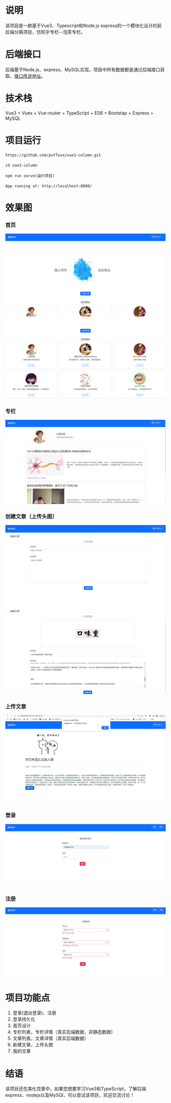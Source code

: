 # 说明
该项目是一款基于Vue3、Typescript和Node.js express的一个模块化设计的前后端分离项目，仿知乎专栏--泡芙专栏。
# 后端接口
后端基于Node.js、express、MySQL实现，项目中所有数据都是通过后端接口获取，[接口传送地址](https://github.com/puffovo/Vue3-column-api)。
# 技术栈
Vue3 + Vuex + Vue-router + TypeScript + ES6 + Bootstap + Express + MySQL
# 项目运行
```
https://github.com/puffovo/vue3-column.git

cd vue3-column

npm run serve(运行项目)

App running at: http://localhost:8080/
```

# 效果图
### 首页
![首页](https://github.com/puffovo/vue3-column/blob/main/Screenshots/1.png)
![首页](https://github.com/puffovo/vue3-column/blob/main/Screenshots/2.png)
### 专栏
![专栏](https://github.com/puffovo/vue3-column/blob/main/Screenshots/3.png)
### 创建文章（上传头图）
![文章](https://github.com/puffovo/vue3-column/blob/main/Screenshots/4.png)
![文章](https://github.com/puffovo/vue3-column/blob/main/Screenshots/5.png)
### 上传文章
![文章](https://github.com/puffovo/vue3-column/blob/main/Screenshots/6.png)
### 登录
![登录](https://github.com/puffovo/vue3-column/blob/main/Screenshots/7.png)
### 注册
![注册](https://github.com/puffovo/vue3-column/blob/main/Screenshots/8.png)
# 项目功能点
1. 登录(退出登录)、注册
2. 登录持久化
3. 首页设计
4. 专栏列表，专栏详情（真实后端数据，非静态数据）
5. 文章列表，文章详情（真实后端数据）
6. 新建文章，上传头图
7. 我的文章
# 结语
该项目还在美化完善中，如果您想要学习Vue3和TypeScript，了解后端express、nodejs以及MySQl，可以尝试该项目，欢迎交流讨论！
